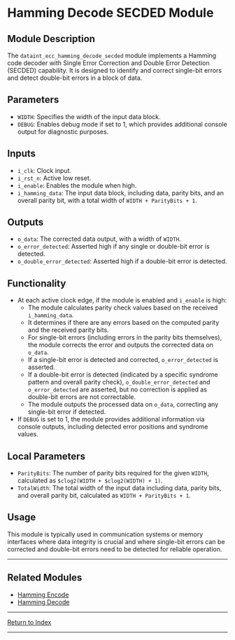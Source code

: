 # Hamming Decode SECDED Module

## Module Description

The `dataint_ecc_hamming_decode_secded` module implements a Hamming code decoder with Single Error Correction and Double Error Detection (SECDED) capability. It is designed to identify and correct single-bit errors and detect double-bit errors in a block of data.

## Parameters

- `WIDTH`: Specifies the width of the input data block.
- `DEBUG`: Enables debug mode if set to 1, which provides additional console output for diagnostic purposes.

## Inputs

- `i_clk`: Clock input.
- `i_rst_n`: Active low reset.
- `i_enable`: Enables the module when high.
- `i_hamming_data`: The input data block, including data, parity bits, and an overall parity bit, with a total width of `WIDTH + ParityBits + 1`.

## Outputs

- `o_data`: The corrected data output, with a width of `WIDTH`.
- `o_error_detected`: Asserted high if any single or double-bit error is detected.
- `o_double_error_detected`: Asserted high if a double-bit error is detected.

## Functionality

- At each active clock edge, if the module is enabled and `i_enable` is high:
  - The module calculates parity check values based on the received `i_hamming_data`.
  - It determines if there are any errors based on the computed parity and the received parity bits.
  - For single-bit errors (including errors in the parity bits themselves), the module corrects the error and outputs the corrected data on `o_data`.
  - If a single-bit error is detected and corrected, `o_error_detected` is asserted.
  - If a double-bit error is detected (indicated by a specific syndrome pattern and overall parity check), `o_double_error_detected` and `o_error_detected` are asserted, but no correction is applied as double-bit errors are not correctable.
  - The module outputs the processed data on `o_data`, correcting any single-bit error if detected.
- If `DEBUG` is set to 1, the module provides additional information via console outputs, including detected error positions and syndrome values.

## Local Parameters

- `ParityBits`: The number of parity bits required for the given `WIDTH`, calculated as `$clog2(WIDTH + $clog2(WIDTH) + 1)`.
- `TotalWidth`: The total width of the input data including data, parity bits, and overall parity bit, calculated as `WIDTH + ParityBits + 1`.

## Usage

This module is typically used in communication systems or memory interfaces where data integrity is crucial and where single-bit errors can be corrected and double-bit errors need to be detected for reliable operation.

---

## Related Modules

- [Hamming Encode](dataint_ecc_hamming_encode.md)
- [Hamming Decode](dataint_ecc_hamming_decode.md)

---

[Return to Index](index.md)

---
